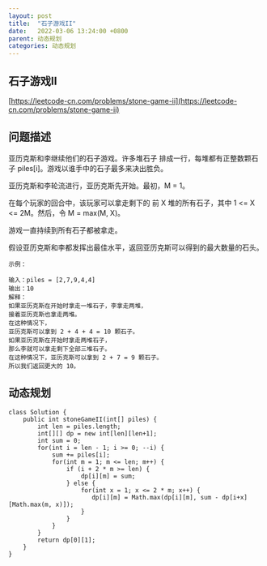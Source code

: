 ```yaml
---
layout: post
title:  "石子游戏II"
date:   2022-03-06 13:24:00 +0800
parent: 动态规划
categories: 动态规划
---
```

## 石子游戏II
[https://leetcode-cn.com/problems/stone-game-ii](https://leetcode-cn.com/problems/stone-game-ii)

## 问题描述
亚历克斯和李继续他们的石子游戏。许多堆石子 排成一行，每堆都有正整数颗石子 piles[i]。游戏以谁手中的石子最多来决出胜负。

亚历克斯和李轮流进行，亚历克斯先开始。最初，M = 1。

在每个玩家的回合中，该玩家可以拿走剩下的 前 X 堆的所有石子，其中 1 <= X <= 2M。然后，令 M = max(M, X)。

游戏一直持续到所有石子都被拿走。

假设亚历克斯和李都发挥出最佳水平，返回亚历克斯可以得到的最大数量的石头。
```
示例：

输入：piles = [2,7,9,4,4]
输出：10
解释：
如果亚历克斯在开始时拿走一堆石子，李拿走两堆，
接着亚历克斯也拿走两堆。
在这种情况下，
亚历克斯可以拿到 2 + 4 + 4 = 10 颗石子。 
如果亚历克斯在开始时拿走两堆石子，
那么李就可以拿走剩下全部三堆石子。
在这种情况下，亚历克斯可以拿到 2 + 7 = 9 颗石子。
所以我们返回更大的 10。 
```
## 动态规划
```
class Solution {
    public int stoneGameII(int[] piles) {
        int len = piles.length;
        int[][] dp = new int[len][len+1];
        int sum = 0;
        for(int i = len - 1; i >= 0; --i) {
            sum += piles[i];
            for(int m = 1; m <= len; m++) {
                if (i + 2 * m >= len) {
                    dp[i][m] = sum;
                } else {
                    for(int x = 1; x <= 2 * m; x++) {
                       dp[i][m] = Math.max(dp[i][m], sum - dp[i+x][Math.max(m, x)]);
                    }
                }
            }
        }
        return dp[0][1];
    }
}
```